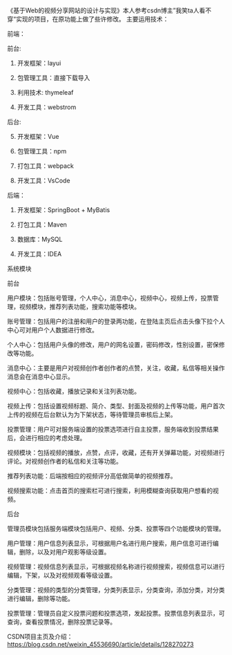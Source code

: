 ​

《基于Web的视频分享网站的设计与实现》本人参考csdn博主”我笑ta人看不穿“实现的项目，在原功能上做了些许修改。
主要运用技术：

前端：

前台:

1) 开发框架：layui

2) 包管理工具：直接下载导入

3) 利用技术: thymeleaf

4) 开发工具：webstrom

后台:

5) 开发框架：Vue

6) 包管理工具：npm

7) 打包工具：webpack

8) 开发工具：VsCode

后端：

1) 开发框架：SpringBoot + MyBatis

2) 打包工具：Maven

3) 数据库：MySQL

4) 开发工具：IDEA

系统模块

前台

用户模块：包括账号管理，个人中心，消息中心，视频中心，视频上传，投票管理，视频模块，推荐列表功能，搜索功能等模块。

账号管理：包括用户的注册和用户的登录两功能，在登陆主页后点击头像下拉个人中心可对用户个人数据进行修改。

个人中心：包括用户头像的修改，用户的网名设置，密码修改，性别设置，密保修改等功能。

消息中心：主要是用户对视频创作者创作者的点赞，关注，收藏，私信等相关操作消息会在消息中心显示。

视频中心：包括收藏，播放记录和关注列表功能。

视频上传：包括设置视频标题、简介、类型、封面及视频的上传等功能，用户首次上传的视频在后台默认为为下架状态，等待管理员审核后上架。

投票管理：用户可对服务端设置的投票选项进行自主投票，服务端收到投票结果后，会进行相应的考虑处理。

视频模块：包括视频的播放，点赞，点评，收藏，还有开关弹幕功能，对视频进行评论。对视频创作者的私信和关注等功能。

推荐列表功能：后端按相应的视频评分高低做简单的视频推荐。

视频搜索功能：点击首页的搜索栏可进行搜索，利用模糊查询获取用户想看的视频。

后台

管理员模块包括服务端模块包括用户、视频、分类、投票等四个功能模块的管理。

用户管理：用户信息列表显示，可根据用户名进行用户搜索，用户信息可进行编辑，删除，以及对用户观影等级设置。

视频管理：视频信息列表显示，可根据视频名称进行视频搜索，视频信息可以进行编辑，下架，以及对视频观看等级设置。

分类管理：视频的类型的分类管理，分类列表显示，分类查询，添加分类，对分类进行编辑，删除等功能。

投票管理：管理员自定义投票问题和投票选项，发起投票。投票信息列表显示，可查询，查看投票情况，删除投票记录等。

CSDN项目主页及介绍：https://blog.csdn.net/weixin_45536690/article/details/128270273

